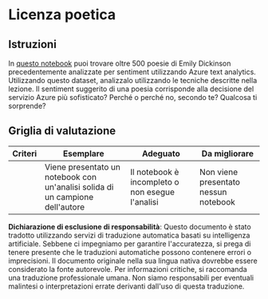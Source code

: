 # Licenza poetica

## Istruzioni

In [questo notebook](https://www.kaggle.com/jenlooper/emily-dickinson-word-frequency) puoi trovare oltre 500 poesie di Emily Dickinson precedentemente analizzate per sentiment utilizzando Azure text analytics. Utilizzando questo dataset, analizzalo utilizzando le tecniche descritte nella lezione. Il sentiment suggerito di una poesia corrisponde alla decisione del servizio Azure più sofisticato? Perché o perché no, secondo te? Qualcosa ti sorprende?

## Griglia di valutazione

| Criteri  | Esemplare                                                               | Adeguato                                               | Da migliorare            |
| -------- | ----------------------------------------------------------------------- | ------------------------------------------------------ | ------------------------ |
|          | Viene presentato un notebook con un'analisi solida di un campione dell'autore | Il notebook è incompleto o non esegue l'analisi        | Non viene presentato nessun notebook |

**Dichiarazione di esclusione di responsabilità**:
Questo documento è stato tradotto utilizzando servizi di traduzione automatica basati su intelligenza artificiale. Sebbene ci impegniamo per garantire l'accuratezza, si prega di tenere presente che le traduzioni automatiche possono contenere errori o imprecisioni. Il documento originale nella sua lingua nativa dovrebbe essere considerato la fonte autorevole. Per informazioni critiche, si raccomanda una traduzione professionale umana. Non siamo responsabili per eventuali malintesi o interpretazioni errate derivanti dall'uso di questa traduzione.